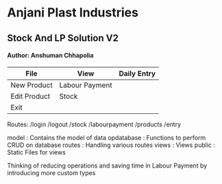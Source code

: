 # Anjani Plast Industries
## Stock And LP Solution V2
#### Author: Anshuman Chhapolia


| File          | View          | Daily Entry |  
|---------------|---------------|-------------|
|New Product    |Labour Payment |             |
|Edit Product   |Stock          |             |
|Exit           |




Routes: 
/login
/logout
/stock
/labourpayment
/products
/entry

model       : Contains the model of data 
opdatabase  : Functions to perform CRUD on database
routes      : Handling various routes
views       : Views 
public      : Static Files for views 

Thinking of reducing operations and saving time in Labour Payment by introducing more custom types
